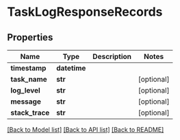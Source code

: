 # TaskLogResponseRecords


## Properties
Name | Type | Description | Notes
------------ | ------------- | ------------- | -------------
**timestamp** | **datetime** |  | 
**task_name** | **str** |  | [optional] 
**log_level** | **str** |  | [optional] 
**message** | **str** |  | [optional] 
**stack_trace** | **str** |  | [optional] 

[[Back to Model list]](../README.md#documentation-for-models) [[Back to API list]](../README.md#documentation-for-api-endpoints) [[Back to README]](../README.md)


